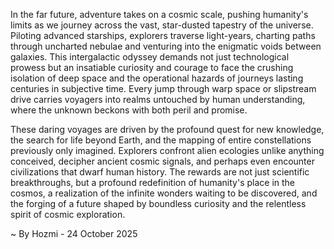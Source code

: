 
In the far future, adventure takes on a cosmic scale, pushing humanity's limits as we journey across the vast, star-dusted tapestry of the universe. Piloting advanced starships, explorers traverse light-years, charting paths through uncharted nebulae and venturing into the enigmatic voids between galaxies. This intergalactic odyssey demands not just technological prowess but an insatiable curiosity and courage to face the crushing isolation of deep space and the operational hazards of journeys lasting centuries in subjective time. Every jump through warp space or slipstream drive carries voyagers into realms untouched by human understanding, where the unknown beckons with both peril and promise.

These daring voyages are driven by the profound quest for new knowledge, the search for life beyond Earth, and the mapping of entire constellations previously only imagined. Explorers confront alien ecologies unlike anything conceived, decipher ancient cosmic signals, and perhaps even encounter civilizations that dwarf human history. The rewards are not just scientific breakthroughs, but a profound redefinition of humanity's place in the cosmos, a realization of the infinite wonders waiting to be discovered, and the forging of a future shaped by boundless curiosity and the relentless spirit of cosmic exploration.

~ By Hozmi - 24 October 2025
